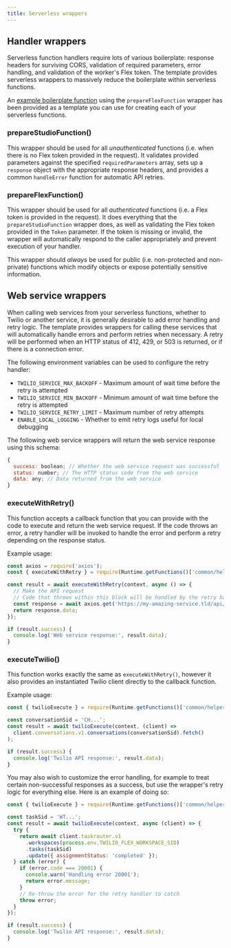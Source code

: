 ```yaml
---
title: Serverless wrappers
---
```


## Handler wrappers
Serverless function handlers require lots of various boilerplate: response headers for surviving CORS, validation of required parameters, error handling, and validation of the worker's Flex token. The template provides serverless wrappers to massively reduce the boilerplate within serverless functions.

An [example boilerplate function](https://github.com/twilio-professional-services/flex-project-template/blob/main/serverless-functions/.boiler-plate-function) using the `prepareFlexFunction` wrapper has been provided as a template you can use for creating each of your serverless functions.

### prepareStudioFunction()
This wrapper should be used for all _unauthenticated_ functions (i.e. when there is no Flex token provided in the request). It validates provided parameters against the specified `requiredParameters` array, sets up a `response` object with the appropriate response headers, and provides a common `handleError` function for automatic API retries.

### prepareFlexFunction()
This wrapper should be used for all _authenticated_ functions (i.e. a Flex token is provided in the request). It does everything that the `prepareStudioFunction` wrapper does, as well as validating the Flex token provided in the `Token` parameter. If the token is missing or invalid, the wrapper will automatically respond to the caller appropriately and prevent execution of your handler.

This wrapper should _always_ be used for public (i.e. non-protected and non-private) functions which modify objects or expose potentially sensitive information.

## Web service wrappers
When calling web services from your serverless functions, whether to Twilio or another service, it is generally desirable to add error handling and retry logic. The template provides wrappers for calling these services that will automatically handle errors and perform retries when necessary. A retry will be performed when an HTTP status of 412, 429, or 503 is returned, or if there is a connection error.

The following environment variables can be used to configure the retry handler:
- `TWILIO_SERVICE_MAX_BACKOFF` - Maximum amount of wait time before the retry is attempted
- `TWILIO_SERVICE_MIN_BACKOFF` - Minimum amount of wait time before the retry is attempted
- `TWILIO_SERVICE_RETRY_LIMIT` - Maximum number of retry attempts
- `ENABLE_LOCAL_LOGGING` - Whether to emit retry logs useful for local debugging

The following web service wrappers will return the web service response using this schema:
```js
{
  success: boolean; // Whether the web service request was successful
  status: number; // The HTTP status code from the web service
  data: any; // Data returned from the web service
}
```

### executeWithRetry()
This function accepts a callback function that you can provide with the code to execute and return the web service request. If the code throws an error, a retry handler will be invoked to handle the error and perform a retry depending on the response status.

Example usage:
```js
const axios = require('axios');
const { executeWithRetry } = require(Runtime.getFunctions()['common/helpers/function-helper'].path);

const result = await executeWithRetry(context, async () => {
  // Make the API request
  // Code that throws within this block will be handled by the retry handler
  const response = await axios.get('https://my-amazing-service.tld/api/endpoint');
  return response.data;
});

if (result.success) {
  console.log('Web service response:', result.data);
}
```

### executeTwilio()
This function works exactly the same as `executeWithRetry()`, however it also provides an instantiated Twilio client directly to the callback function.

Example usage:
```js
const { twilioExecute } = require(Runtime.getFunctions()['common/helpers/function-helper'].path);

const conversationSid = 'CH...';
const result = await twilioExecute(context, (client) =>
  client.conversations.v1.conversations(conversationSid).fetch()
);

if (result.success) {
  console.log('Twilio API response:', result.data);
}
```

You may also wish to customize the error handling, for example to treat certain non-successful responses as a success, but use the wrapper's retry logic for everything else. Here is an example of doing so:
```js
const { twilioExecute } = require(Runtime.getFunctions()['common/helpers/function-helper'].path);

const taskSid = 'WT...';
const result = await twilioExecute(context, async (client) => {
  try {
    return await client.taskrouter.v1
      .workspaces(process.env.TWILIO_FLEX_WORKSPACE_SID)
      .tasks(taskSid)
      .update({ assignmentStatus: 'completed' });
  } catch (error) {
    if (error.code === 20001) {
      console.warn('Handling error 20001');
      return error.message;
    }
    // Re-throw the error for the retry handler to catch
    throw error;
  }
});

if (result.success) {
  console.log('Twilio API response:', result.data);
}
```
